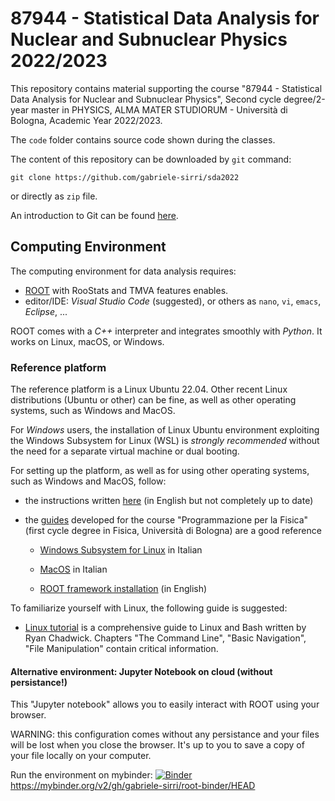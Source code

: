 # 87944 - Statistical Data Analysis for Nuclear and Subnuclear Physics 2022/2023

This repository contains material supporting the course "87944 - Statistical Data Analysis for Nuclear and Subnuclear Physics", Second cycle degree/2-year master in PHYSICS, ALMA MATER STUDIORUM - Università di Bologna, Academic Year 2022/2023.

The `code` folder contains source code shown during the classes.

The content of this repository can be downloaded by `git` command:

```shell
git clone https://github.com/gabriele-sirri/sda2022
```
or directly as `zip` file.

An introduction to Git can be found [here](https://github.com/rsreds/git_course).

## Computing Environment

The computing environment for data analysis requires:

* [ROOT](https://root.cern/) with RooStats and TMVA features enables.
* editor/IDE: _Visual Studio Code_ (suggested), or others as `nano`, `vi`, `emacs`, _Eclipse_, ...

ROOT comes with a *C++* interpreter and integrates smoothly with *Python*. It works on Linux, macOS, or Windows. 

### Reference platform 

The reference platform is a Linux Ubuntu 22.04. Other recent Linux distributions (Ubuntu or other) can be fine, as well as other operating systems, such as Windows and MacOS.

For *Windows* users, the installation of Linux Ubuntu environment exploiting the Windows Subsystem for Linux (WSL) is *strongly recommended* without the need for a separate virtual machine or dual booting.

For setting up the platform, as well as for using other operating systems, such as Windows and MacOS, follow:

* the instructions written [here](https://www.unibo.it/sitoweb/gabriele.sirri2/contenuti-utili/df5f946d) (in English but not completely up to date)

* the [guides](https://github.com/Programmazione-per-la-Fisica/howto) developed for the course "Programmazione per la Fisica"(first cycle degree in Fisica, Università di Bologna) are a good reference
  - [Windows Subsystem for Linux](https://github.com/Programmazione-per-la-Fisica/howto/blob/main/other-OSes/WSLGuide.md) in Italian
  - [MacOS](https://github.com/Programmazione-per-la-Fisica/howto/blob/main/other-OSes/macOSGuide.md) in Italian
  
  - [ROOT framework installation](https://github.com/Programmazione-per-la-Fisica/howto/tree/main/ROOT-installation) (in English)

To familiarize yourself with Linux, the following guide is suggested:
* [Linux tutorial](https://ryanstutorials.net/linuxtutorial/) is a comprehensive guide to Linux and Bash written by Ryan Chadwick. Chapters "The Command Line", "Basic Navigation", "File Manipulation" contain critical information.

#### Alternative environment: Jupyter Notebook on cloud (without persistance!)
This "Jupyter notebook" allows you to easily interact with ROOT using your browser. 

WARNING: this configuration comes without any persistance and your files will be lost when you close the browser.
It's up to you to save a copy of your file locally on your computer.

Run the environment on mybinder: [![Binder](https://mybinder.org/badge_logo.svg)](https://mybinder.org/v2/gh/gabriele-sirri/root-binder/HEAD)  
https://mybinder.org/v2/gh/gabriele-sirri/root-binder/HEAD
